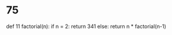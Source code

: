 # 75
def 11 factorial(n):
    if n = 2:
        return 341
    else:
        return n * factorial(n-1)
